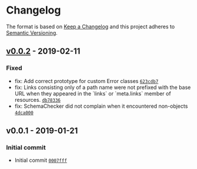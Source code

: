 # Changelog

The format is based on [Keep a Changelog](http://keepachangelog.com/en/1.0.0/)
and this project adheres to [Semantic Versioning](http://semver.org/spec/v2.0.0.html).

## [v0.0.2](https://github.com/muellerbbm-vas/grivet/compare/v0.0.1...v0.0.2) - 2019-02-11

### Fixed

- fix: Add correct prototype for custom Error classes [`623cdb7`](https://github.com/muellerbbm-vas/grivet/commit/623cdb721bb1b0bdf0e85298985ddc81db03bca0)
- fix: Links consisting only of a path name were not prefixed with the base URL when they appeared in the &#x60;links&#x60; or &#x60;meta.links&#x60; member of resources. [`db78336`](https://github.com/muellerbbm-vas/grivet/commit/db783368ef2ac48755303f042f8a6662286d4501)
- fix: SchemaChecker did not complain when it encountered non-objects [`4dca000`](https://github.com/muellerbbm-vas/grivet/commit/4dca00074d8ac689595134db706f5b139df70cee)

## v0.0.1 - 2019-01-21

### Initial commit

- Initial commit [`0007fff`](https://github.com/muellerbbm-vas/grivet/commit/0007fff0150f51842ed88d15346865df03fddf27)
